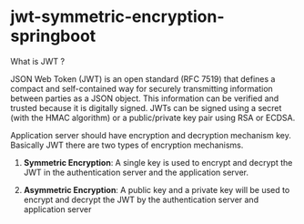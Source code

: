 # jwt-symmetric-encryption-springboot

What is JWT ?

JSON Web Token (JWT) is an open standard (RFC 7519) that defines a compact and self-contained way for securely transmitting information between parties as a JSON object. This information can be verified and trusted because it is digitally signed. JWTs can be signed using a secret (with the HMAC algorithm) or a public/private key pair using RSA or ECDSA.

Application server should have encryption and decryption mechanism key.
Basically JWT there are two types of encryption mechanisms.

1. **Symmetric Encryption**: A single key is used to encrypt and decrypt the JWT in the authentication server and the application server.

2. **Asymmetric Encryption**: A public key and a private key will be used to encrypt and decrypt the JWT by the authentication server and application server

 